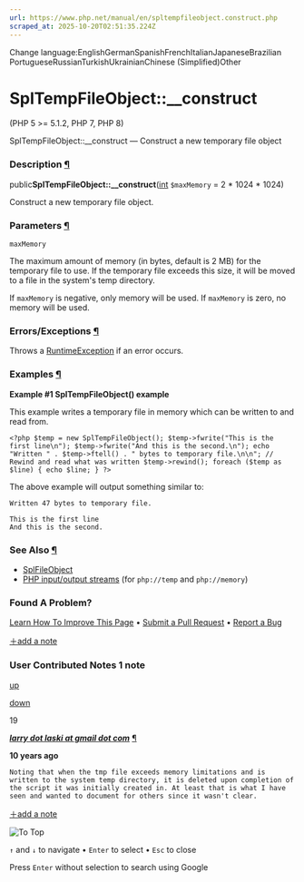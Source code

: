 ```yaml
---
url: https://www.php.net/manual/en/spltempfileobject.construct.php
scraped_at: 2025-10-20T02:51:35.224Z
---
```


Change language:EnglishGermanSpanishFrenchItalianJapaneseBrazilian PortugueseRussianTurkishUkrainianChinese (Simplified)Other

# SplTempFileObject::\_\_construct

(PHP 5 >= 5.1.2, PHP 7, PHP 8)

SplTempFileObject::\_\_construct — Construct a new temporary file object

### Description [¶](https://www.php.net/manual/en/spltempfileobject.construct.php\#refsect1-spltempfileobject.construct-description)

public**SplTempFileObject::\_\_construct**([int](https://www.php.net/manual/en/language.types.integer.php) `$maxMemory` = 2 \* 1024 \* 1024)

Construct a new temporary file object.


### Parameters [¶](https://www.php.net/manual/en/spltempfileobject.construct.php\#refsect1-spltempfileobject.construct-parameters)

`maxMemory`

The maximum amount of memory (in bytes, default is 2 MB) for
the temporary file to use. If the temporary file exceeds this
size, it will be moved to a file in the system's temp directory.


If `maxMemory` is negative, only memory
will be used. If `maxMemory` is zero,
no memory will be used.


### Errors/Exceptions [¶](https://www.php.net/manual/en/spltempfileobject.construct.php\#refsect1-spltempfileobject.construct-errors)

Throws a [RuntimeException](https://www.php.net/manual/en/class.runtimeexception.php) if an error occurs.


### Examples [¶](https://www.php.net/manual/en/spltempfileobject.construct.php\#refsect1-spltempfileobject.construct-examples)

**Example #1 **SplTempFileObject()** example**

This example writes a temporary file in memory which can be written to and read from.

`<?php
$temp = new SplTempFileObject();
$temp->fwrite("This is the first line\n");
$temp->fwrite("And this is the second.\n");
echo "Written " . $temp->ftell() . " bytes to temporary file.\n\n";
// Rewind and read what was written
$temp->rewind();
foreach ($temp as $line) {
    echo $line;
}
?>`

The above example will output
something similar to:

```
Written 47 bytes to temporary file.

This is the first line
And this is the second.
```

### See Also [¶](https://www.php.net/manual/en/spltempfileobject.construct.php\#refsect1-spltempfileobject.construct-seealso)

- [SplFileObject](https://www.php.net/manual/en/class.splfileobject.php)
- [PHP input/output streams](https://www.php.net/manual/en/wrappers.php.php)
(for `php://temp` and `php://memory`)


### Found A Problem?

[Learn How To Improve This Page](https://github.com/php/doc-base/blob/master/README.md "This will take you to our contribution guidelines on GitHub")
•
[Submit a Pull Request](https://github.com/php/doc-en/blob/master/reference/spl/spltempfileobject/construct.xml)
•
[Report a Bug](https://github.com/php/doc-en/issues/new?body=From%20manual%20page:%20https:%2F%2Fphp.net%2Fspltempfileobject.construct%0A%0A---)

[＋add a note](https://www.php.net/manual/add-note.php?sect=spltempfileobject.construct&repo=en&redirect=https://www.php.net/manual/en/spltempfileobject.construct.php)

### User Contributed Notes 1 note

[up](https://www.php.net/manual/vote-note.php?id=117282&page=spltempfileobject.construct&vote=up "Vote up!")

[down](https://www.php.net/manual/vote-note.php?id=117282&page=spltempfileobject.construct&vote=down "Vote down!")

19


[**_larry dot laski at gmail dot com_**](https://www.php.net/manual/en/spltempfileobject.construct.php#117282) [¶](https://www.php.net/manual/en/spltempfileobject.construct.php#117282)

**10 years ago**

`Noting that when the tmp file exceeds memory limitations and is written to the system temp directory, it is deleted upon completion of the script it was initially created in. At least that is what I have seen and wanted to document for others since it wasn't clear.`

[＋add a note](https://www.php.net/manual/add-note.php?sect=spltempfileobject.construct&repo=en&redirect=https://www.php.net/manual/en/spltempfileobject.construct.php)

![To Top](https://www.php.net/images/to-top@2x.png)

`↑` and `↓` to navigate •
`Enter` to select •
`Esc` to close


Press `Enter` without
selection to search using Google